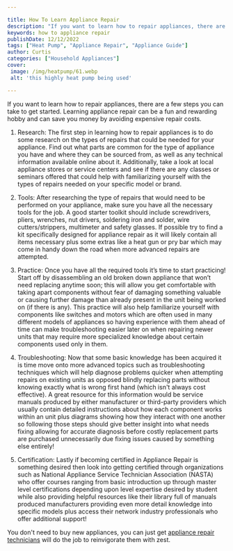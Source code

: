 ```yaml
---

title: How To Learn Appliance Repair
description: "If you want to learn how to repair appliances, there are a few steps you can take to get started. Learning appliance repair can be...keep reading to learn"
keywords: how to appliance repair
publishDate: 12/12/2022
tags: ["Heat Pump", "Appliance Repair", "Appliance Guide"]
author: Curtis
categories: ["Household Appliances"]
cover: 
 image: /img/heatpump/61.webp
 alt: 'this highly heat pump being used'

---
```


If you want to learn how to repair appliances, there are a few steps you can take to get started. Learning appliance repair can be a fun and rewarding hobby and can save you money by avoiding expensive repair costs.

1. Research: The first step in learning how to repair appliances is to do some research on the types of repairs that could be needed for your appliance. Find out what parts are common for the type of appliance you have and where they can be sourced from, as well as any technical information available online about it. Additionally, take a look at local appliance stores or service centers and see if there are any classes or seminars offered that could help with familiarizing yourself with the types of repairs needed on your specific model or brand. 

2. Tools: After researching the type of repairs that would need to be performed on your appliance, make sure you have all the necessary tools for the job. A good starter toolkit should include screwdrivers, pliers, wrenches, nut drivers, soldering iron and solder, wire cutters/strippers, multimeter and safety glasses. If possible try to find a kit specifically designed for appliance repair as it will likely contain all items necessary plus some extras like a heat gun or pry bar which may come in handy down the road when more advanced repairs are attempted. 

3. Practice: Once you have all the required tools it’s time to start practicing! Start off by disassembling an old broken down appliance that won’t need replacing anytime soon; this will allow you get comfortable with taking apart components without fear of damaging something valuable or causing further damage than already present in the unit being worked on (if there is any). This practice will also help familiarize yourself with components like switches and motors which are often used in many different models of appliances so having experience with them ahead of time can make troubleshooting easier later on when repairing newer units that may require more specialized knowledge about certain components used only in them. 

4) Troubleshooting: Now that some basic knowledge has been acquired it is time move onto more advanced topics such as troubleshooting techniques which will help diagnose problems quicker when attempting repairs on existing units as opposed blindly replacing parts without knowing exactly what is wrong first hand (which isn't always cost effective). A great resource for this information would be service manuals produced by either manufacturer or third-party providers which usually contain detailed instructions about how each component works within an unit plus diagrams showing how they interact with one another so following those steps should give better insight into what needs fixing allowing for accurate diagnosis before costly replacement parts are purchased unnecessarily due fixing issues caused by something else entirely! 

5) Certification: Lastly if becoming certified in Appliance Repair is something desired then look into getting certified through organizations such as National Appliance Service Technician Association (NASTA) who offer courses ranging from basic introduction up through master level certifications depending upon level expertise desired by student while also providing helpful resources like their library full of manuals produced manufacturers providing even more detail knowledge into specific models plus access their network industry professionals who offer additional support!

You don't need to buy new appliances, you can just get <a href="/pages/appliance-repair-technicians/">appliance repair technicians</a> will do the job to reinvigorate them with zest.